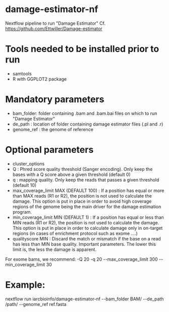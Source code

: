 # damage-estimator-nf
Nextflow pipeline to run "Damage Estimator"
Cf. https://github.com/Ettwiller/Damage-estimator

# Tools needed to be installed prior to run
- samtools
- R with GGPLOT2 package

# Mandatory parameters
- bam_folder: folder containing .bam and .bam.bai files on which to run "Damage Estimator"
- de_path : location of folder containing damage estimator files (.pl and .r)
- genome_ref : the genome of reference

# Optional parameters
- cluster_options
- Q : Phred score quality threshold (Sanger encoding). Only keep the bases with a Q score above a given threshold (default 0)
- q : mapping quality. Only keep the reads that passes a given threshold (default 10)
- max_coverage_limit MAX (DEFAULT 100) : If a position has equal or more than MAX reads (R1 or R2), the position is not used to calculate the damage. This option is put in place in order to avoid high coverage regions of the genome being the main driver for the damage estimation program.
- min_coverage_limit MIN (DEFAULT 1) : If a position has equal or less than MIN reads (R1 or R2), the position is not used to calculate the damage. This option is put in place in order to calculate damage only in on-target regions (in cases of enrichment protocol such as exome ....)
- qualityscore MIN : Discard the match or mismatch if the base on a read has less than MIN base quality. Important parameters. The lower this limit is, the less the damage is apparent.

For exome bams, we recommend: -Q 20 -q 20 --max_coverage_limit 300 --min_coverage_limit 30

# Example:
nextflow run iarcbioinfo/damage-estimator-nf --bam_folder BAM/ --de_path /path/ --genome_ref ref.fasta 
